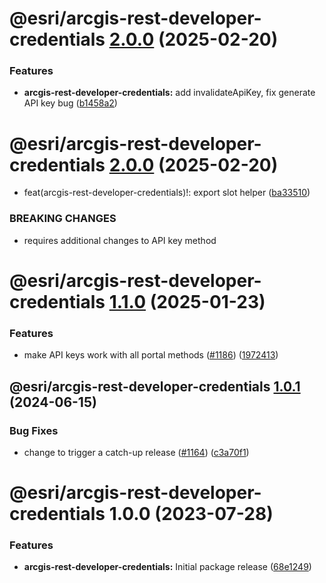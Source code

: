 # @esri/arcgis-rest-developer-credentials [2.0.0](https://github.com/Esri/arcgis-rest-js/compare/@esri/arcgis-rest-developer-credentials@2.0.0...@esri/arcgis-rest-developer-credentials@2.1.0) (2025-02-20)


### Features

* **arcgis-rest-developer-credentials:** add invalidateApiKey, fix generate API key bug ([b1458a2](https://github.com/Esri/arcgis-rest-js/commit/b1458a2b91c4c4b44254600e54d72a040b8bcf4e))

# @esri/arcgis-rest-developer-credentials [2.0.0](https://github.com/Esri/arcgis-rest-js/compare/@esri/arcgis-rest-developer-credentials@1.1.0...@esri/arcgis-rest-developer-credentials@2.0.0) (2025-02-20)


* feat(arcgis-rest-developer-credentials)!: export slot helper ([ba33510](https://github.com/Esri/arcgis-rest-js/commit/ba335105a3e22a2666a172f801198be13f9e1c58))


### BREAKING CHANGES

* requires additional changes to API key method

# @esri/arcgis-rest-developer-credentials [1.1.0](https://github.com/Esri/arcgis-rest-js/compare/@esri/arcgis-rest-developer-credentials@1.0.1...@esri/arcgis-rest-developer-credentials@1.1.0) (2025-01-23)


### Features

* make API keys work with all portal methods ([#1186](https://github.com/Esri/arcgis-rest-js/issues/1186)) ([1972413](https://github.com/Esri/arcgis-rest-js/commit/1972413e1511593aff53a88b4cf2d987fd2af2a6))

## @esri/arcgis-rest-developer-credentials [1.0.1](https://github.com/Esri/arcgis-rest-js/compare/@esri/arcgis-rest-developer-credentials@1.0.0...@esri/arcgis-rest-developer-credentials@1.0.1) (2024-06-15)


### Bug Fixes

* change to trigger a catch-up release ([#1164](https://github.com/Esri/arcgis-rest-js/issues/1164)) ([c3a70f1](https://github.com/Esri/arcgis-rest-js/commit/c3a70f1d70dcb3dc2d97c721df91157e6eb2e62a))

# @esri/arcgis-rest-developer-credentials 1.0.0 (2023-07-28)


### Features

* **arcgis-rest-developer-credentials:** Initial package release ([68e1249](https://github.com/Esri/arcgis-rest-js/commit/68e12493f730d3836357a6b32cdff7532d5a9a12))
